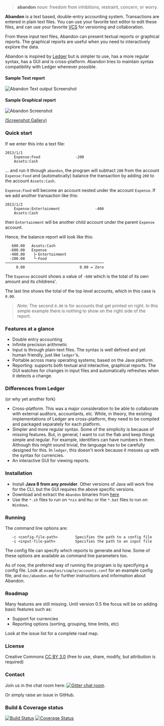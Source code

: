 > **abandon** _noun_: freedom from inhibitions, restraint, concern, or worry.

**Abandon** is a text based, double-entry accounting system. Transactions are entered in plain text files. You can use your
favorite text editor to edit these files, and can use your favorite [VCS](http://en.wikipedia.org/wiki/Revision_control) for versioning
and collaboration.

From these input text files, Abandon can present textual reports
or graphical reports. The graphical reports are useful when you need to interactively explore the data.

Abandon is inspired by [Ledger](http://ledger-cli.org/) but is simpler to use, has a more regular syntax, has a GUI
and is cross-platform. Abandon tries to maintain syntax compatibility with Ledger whenever possible.

#### Sample Text report
![Abandon Text output Screenshot](http://i.imgur.com/3n3GmdE.png)

#### Sample Graphical report
![Abandon Screenshot](http://i.imgur.com/9mTthiH.png)

[(Screenshot Gallery)](http://imgur.com/a/GLhV5#0)

### Quick start
If we enter this into a text file:
```
2013/1/1
    Expense:Food                -200
    Assets:Cash
```

... and run it through `abandon`, the program will subtract `200` from the account `Expense:Food` and (automatically) balance the transaction by adding `200` to the account `Assets:Cash`.

`Expense:Food` will become an account nested under the account `Expense`. If we add another transaction like this:
```
2013/1/2
    Expense:Entertainment                -400
    Assets:Cash
```
then `Entertainment` will be another child account under the parent `Expense` account.

Hence, the balance report will look like this:

```
   600.00   Assets:Cash        
  -600.00   Expense            
  -400.00    ├╴Entertainment   
  -200.00    └╴Food            
─────────────────────────────────────────────
     0.00                         0.00 = Zero
```

The `Expense` account shows a value of `-600` which is the total of its own amount and its childrens'.

The last line shows the total of the top level accounts, which in this case is `0.00`.

> *Note:* The second `0.00` is for accounts that get printed on right. In this simple example there is nothing to show on the right side of the report.


### Features at a glance

* Double entry accounting
* Infinite precision arithmetic
* Input is through plain-text files. The syntax is well defined and yet human friendly, just like `ledger`'s.
* Portable across many operating systems; based on the Java platform.
* Reporting: supports both textual and interactive, graphical reports.
  The GUI watches for changes in input files and automatically refreshes when it detects a change.


### Differences from Ledger
(or why yet another fork)
* Cross-platform. This was a major consideration to be able to collaborate with external auditors, accountants, etc. While, in theory, the existing implementations of Ledger are cross-platform, they need to be compiled and packaged separately for each platform.
* Simpler and more regular syntax. Some of the simplicity is because of missing features. But, in general, I want to cut the flab and keep things simple and regular.
  For example, identifiers can have numbers in them. Although this might sound trivial, the language has to be carefully designed for this. In `ledger`, this doesn't work because it messes up with the syntax for currencies.
* An interactive GUI for viewing reports. 

### Installation
* Install **Java 8 from any provider**.
  Other versions of Java will work fine for the CLI, but the GUI requires the above specific versions.
* Download and extract the `Abandon` binaries from [here](https://github.com/hrj/abandon/releases)
* Use the `*.sh` files to run on `*nix` and `Mac` or the `*.bat` files to run on `Windows`.

### Running

The command line options are:
```
   -c <config-file-path>        Specifies the path to a config file
   -i <input-file-path>         Specifies the path to an input file
```

The config file can specify which reports to generate and how. Some of these options are available as command line parameters too.

As of now, the preferred way of running the program is by specifying a config file. Look at `examples/simple/accounts.conf` for an example config file, and `doc/abandon.md` for further instructions and information about Abandon.

### Roadmap

Many features are still missing. Until version 0.5 the focus will be on adding basic features such as:

* Support for currencies
* Reporting options (sorting, grouping, time limits, etc)

Look at the issue list for a complete road map.


### License
Creative Commons [CC BY 3.0](http://creativecommons.org/licenses/by/3.0/)
(free to use, share, modify, but attribution is required)

### Contact
Join us in the chat room here: [![Gitter chat room](https://badges.gitter.im/hrj/abandon.png)](https://gitter.im/hrj/abandon).

Or simply raise an issue in GitHub.

### Build & Coverage status
[![Build Status](https://travis-ci.org/hrj/abandon.svg?branch=master)](https://travis-ci.org/hrj/abandon)
[![Coverage Status](https://img.shields.io/coveralls/hrj/abandon.svg)](https://coveralls.io/r/hrj/abandon?branch=master)
